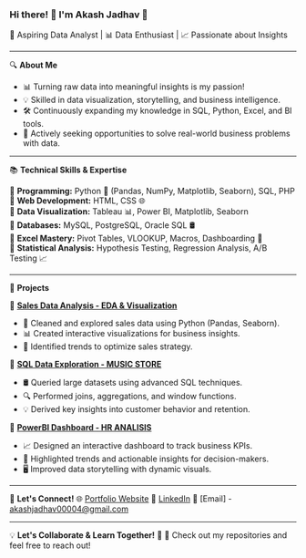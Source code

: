 ### Hi there! 👋 I'm Akash Jadhav 🚀

🎯 Aspiring Data Analyst | 📊 Data Enthusiast | 📈 Passionate about Insights

---

🔍 **About Me**
- 📊 Turning raw data into meaningful insights is my passion!
- 💡 Skilled in data visualization, storytelling, and business intelligence.
- 🛠️ Continuously expanding my knowledge in SQL, Python, Excel, and BI tools.
- 🎯 Actively seeking opportunities to solve real-world business problems with data.

---

📚 **Technical Skills & Expertise**  

🔹 **Programming:** Python 🐍 (Pandas, NumPy, Matplotlib, Seaborn), SQL, PHP  
🔹 **Web Development:** HTML, CSS 🌐  
🔹 **Data Visualization:** Tableau 📊, Power BI, Matplotlib, Seaborn  
🔹 **Databases:** MySQL, PostgreSQL, Oracle SQL 🛢️  
🔹 **Excel Mastery:** Pivot Tables, VLOOKUP, Macros, Dashboarding 📑  
🔹 **Statistical Analysis:** Hypothesis Testing, Regression Analysis, A/B Testing 📈  


---

🚀 **Projects**

🔹 **[Sales Data Analysis - EDA & Visualization](#)**
   - 🛒 Cleaned and explored sales data using Python (Pandas, Seaborn).
   - 📊 Created interactive visualizations for business insights.
   - 📌 Identified trends to optimize sales strategy.

🔹 **[SQL Data Exploration - MUSIC STORE](#)**
   - 🛢️ Queried large datasets using advanced SQL techniques.
   - 🔍 Performed joins, aggregations, and window functions.
   - 💡 Derived key insights into customer behavior and retention.

🔹 **[PowerBI Dashboard - HR ANALISIS](#)**
   - 📈 Designed an interactive dashboard to track business KPIs.
   - 🎯 Highlighted trends and actionable insights for decision-makers.
   - 🖥️ Improved data storytelling with dynamic visuals.

---

📩 **Let's Connect!**
🌐 [Portfolio Website](#) 
💼 [LinkedIn](https://www.linkedin.com/in/akash-jadhav-2857a132b?lipi=urn%3Ali%3Apage%3Ad_flagship3_profile_view_base_contact_details%3BWQrP69l8T1O7kUXonmOJLw%3D%3D)
📧 [Email] - akashjadhav00004@gmail.com

---

💡 **Let's Collaborate & Learn Together!** 🚀
📌 Check out my repositories and feel free to reach out!
